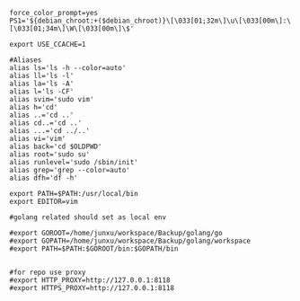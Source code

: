 	force_color_prompt=yes
	PS1='${debian_chroot:+($debian_chroot)}\[\033[01;32m\]\u\[\033[00m\]:\[\033[01;34m\]\W\[\033[00m\]\$'

	export USE_CCACHE=1
	
	#Aliases
	alias ls='ls -h --color=auto'
	alias ll='ls -l'
	alias la='ls -A'
	alias l='ls -CF'
	alias svim='sudo vim'
	alias h='cd'
	alias ..='cd ..'
	alias cd..='cd ..'
	alias ...='cd ../..'
	alias vi='vim'
	alias back='cd $OLDPWD'
	alias root='sudo su'
	alias runlevel='sudo /sbin/init'
	alias grep='grep --color=auto'
	alias dfh='df -h'

	export PATH=$PATH:/usr/local/bin
	export EDITOR=vim

	#golang related should set as local env

	#export GOROOT=/home/junxu/workspace/Backup/golang/go
	#export GOPATH=/home/junxu/workspace/Backup/golang/workspace
	#export PATH=$PATH:$GOROOT/bin:$GOPATH/bin


	#for repo use proxy
	#export HTTP_PROXY=http://127.0.0.1:8118
	#export HTTPS_PROXY=http://127.0.0.1:8118
